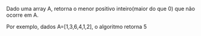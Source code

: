 Dado uma array A, retorna o menor positivo inteiro(maior do que 0) que não ocorre em A.

Por exemplo, dados A=[1,3,6,4,1,2], o algoritmo retorna 5
